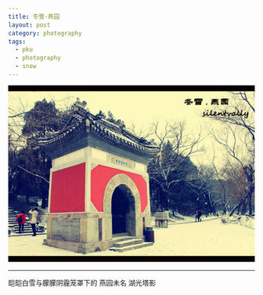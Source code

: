 ```yaml
---
title: 冬雪·燕园
layout: post
category: photography
tags:
  - pku
  - photography
  - snow
---
```


![Winter-PKU](/media/image/2013/winter-pku.jpg)

---

皑皑白雪与朦朦阴霾笼罩下的
燕园未名
湖光塔影
